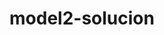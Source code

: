 # model2-solucion
<!DOCTYPE html>
<html>
<head>
<meta CHarset="utf-8">
<meta name="viewport" content="width=device-width, initial-scale=1">
